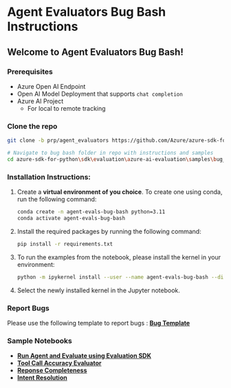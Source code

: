 # Agent Evaluators Bug Bash Instructions

## Welcome to Agent Evaluators Bug Bash!

### Prerequisites
- Azure Open AI Endpoint
- Open AI Model Deployment that supports `chat completion`
- Azure AI Project
  - For local to remote tracking

### Clone the repo
```bash
git clone -b prp/agent_evaluators https://github.com/Azure/azure-sdk-for-python

# Navigate to bug bash folder in repo with instructions and samples
cd azure-sdk-for-python\sdk\evaluation\azure-ai-evaluation\samples\bug_bash
```

### Installation Instructions:

1. Create a **virtual environment of you choice**. To create one using conda, run the following command:
    ```bash
    conda create -n agent-evals-bug-bash python=3.11
    conda activate agent-evals-bug-bash
    ```
2. Install the required packages by running the following command:
    ```bash
   pip install -r requirements.txt
    ```
3. To run the examples from the notebook, please install the kernel in your environment:
   ```bash
   python -m ipykernel install --user --name agent-evals-bug-bash --display-name "agent-evals-bug-bash"
   ```
4. Select the newly installed kernel in the Jupyter notebook.

### Report Bugs

Please use the following template to report bugs : [**Bug Template**](https://msdata.visualstudio.com/3adb301f-9ede-41f2-933b-fcd1a486ff7f/_workitems/create/Bug?templateId=9079923c-1e6d-4341-be65-a0665e17f0d7&ownerId=8d25f9a6-0175-4ac6-8d4e-c1e2702a635c)

### Sample Notebooks

- [**Run Agent and Evaluate using Evaluation SDK**](./agent_evaluation.ipynb)
- [**Tool Call Accuracy Evaluator**](./tool_call_accuracy.ipynb)
- [**Reponse Completeness**](./response_completeness.ipynb)
- [**Intent Resolution**](./intent_resolution.ipynb)
